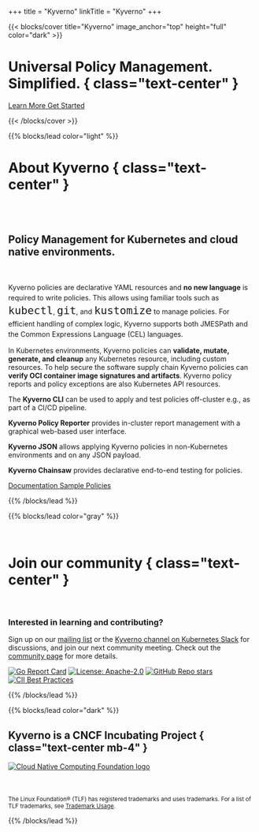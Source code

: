 +++
title = "Kyverno"
linkTitle = "Kyverno"
+++

{{< blocks/cover title="Kyverno" image_anchor="top" height="full" color="dark" >}}
# Universal Policy Management. Simplified. { class="text-center" }

<div class="mt-5 mx-auto">
	<a class="btn btn-lg btn-primary mr-3 mb-4" href="#about-kyverno">
		Learn More <i class="fa fa-chalkboard-teacher ml-2"></i>
	</a>
	<a class="btn btn-lg btn-secondary mr-3 mb-4" href="docs/introduction/#quick-start-guides">
		Get Started <i class="fa fa-arrow-alt-circle-right ml-2 "></i>
	  </a>

  <a class="btn btn-link text-info" href="#about-kyverno" aria-label="Read more"><i class="fa fa-chevron-circle-down" style="font-size: 400%"></i></a>

</div>
{{< /blocks/cover >}}


{{% blocks/lead color="light" %}}
<br/>

# About Kyverno { class="text-center" }
<br/>
<br/>

<h2>
Policy Management for Kubernetes and cloud native environments.
</h2>
<br/>

<p style="line-height:1.5">
Kyverno policies are declarative YAML resources and <b>no new language</b> is required to write policies. This allows using familiar tools such as <code style="font-size: 1.35rem">kubectl</code>, <code style="font-size: 1.35rem">git</code>, and <code style="font-size: 1.35rem">kustomize</code> to manage policies. For efficient handling of complex logic, Kyverno supports both JMESPath and the Common Expressions Language (CEL) languages. 

In Kubernetes environments, Kyverno policies can <b>validate, mutate, generate, and cleanup</b> any Kubernetes resource, including custom resources. To help secure the software supply chain Kyverno policies can <b>verify OCI container image signatures and artifacts</b>. Kyverno policy reports and policy exceptions are also Kubernetes API resources.

The **Kyverno CLI** can be used to apply and test policies off-cluster e.g., as part of a CI/CD pipeline. 

**Kyverno Policy Reporter**  provides in-cluster report management with a graphical web-based user interface. 

**Kyverno JSON** allows applying Kyverno policies in non-Kubernetes environments and on any JSON payload.

**Kyverno Chainsaw** provides declarative end-to-end testing for policies. 
</p>

<div class="mt-5 mx-auto">
	<a class="btn btn-lg btn-primary mr-3 mb-4" href="docs/introduction/">
		Documentation <i class="fa fa-book ml-2"></i>
	</a>
	<a class="btn btn-lg btn-secondary mr-3 mb-4" href="/policies/">
		Sample Policies <i class="fa fa-shield-alt ml-2 "></i>
  	</a>	
</div>

{{% /blocks/lead %}}


{{% blocks/lead color="gray" %}}

<br/>

# Join our community { class="text-center" }

<br/>

### Interested in learning and contributing?

<p class="mt-5 mx-auto">
	Sign up on our <a href="https://groups.google.com/g/kyverno" target="_blank">mailing list</a> 
	or the <a href="https://slack.k8s.io/#kyverno" target="_blank">Kyverno channel on Kubernetes Slack</a> for discussions, and join 
	our next community meeting. Check out the <a href="/community/" target="_blank">community page</a> for more details. 
</p>

[![Go Report Card](https://goreportcard.com/badge/github.com/kyverno/kyverno)](https://goreportcard.com/report/github.com/kyverno/kyverno) 
[![License: Apache-2.0](https://img.shields.io/github/license/kyverno/kyverno?color=blue)](https://github.com/kyverno/kyverno/)
[![GitHub Repo stars](https://img.shields.io/github/stars/kyverno/kyverno)](https://github.com/kyverno/kyverno/stargazers)
[![CII Best Practices](https://bestpractices.coreinfrastructure.org/projects/5327/badge)](https://bestpractices.coreinfrastructure.org/projects/5327)

{{% /blocks/lead %}}


{{% blocks/lead color="dark" %}}

## Kyverno is a CNCF Incubating Project { class="text-center mb-4" }

<a href="https://www.cncf.io" target="blank">
	<img class="cncf-logo img-fluid" src="/images/logo_cloudnative.png" alt="Cloud Native Computing Foundation logo">
</a>

<br/>
<br/>
<br/>
<br/>

<div class="mt-8 mx-auto">
	<small class="text-white">The Linux Foundation® (TLF) has registered trademarks and uses trademarks. For a list of TLF trademarks, see <a href="https://www.linuxfoundation.org/trademark-usage/">Trademark Usage</a>.</small>
</div>

{{% /blocks/lead %}}